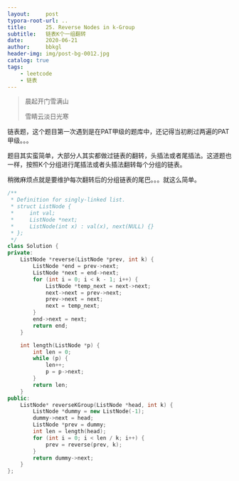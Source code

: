 ```yaml
---
layout:     post
typora-root-url: ..
title:      25. Reverse Nodes in k-Group
subtitle:   链表K个一组翻转
date:       2020-06-21
author:     bbkgl
header-img: img/post-bg-0012.jpg
catalog: true
tags:
    - leetcode
    - 链表
---
```


> 晨起开门雪满山
>
> 雪睛云淡日光寒

链表题，这个题目第一次遇到是在PAT甲级的题库中，还记得当初刷过两遍的PAT甲级。。。

题目其实蛮简单，大部分人其实都做过链表的翻转，头插法或者尾插法。这道题也一样，按照K个分组进行尾插法或者头插法翻转每个分组的链表。

稍微麻烦点就是要维护每次翻转后的分组链表的尾巴。。。就这么简单。

```cpp
/**
 * Definition for singly-linked list.
 * struct ListNode {
 *     int val;
 *     ListNode *next;
 *     ListNode(int x) : val(x), next(NULL) {}
 * };
 */
class Solution {
private:
    ListNode *reverse(ListNode *prev, int k) {
        ListNode *end = prev->next;
        ListNode *next = end->next;
        for (int i = 0; i < k - 1; i++) {
            ListNode *temp_next = next->next;
            next->next = prev->next;
            prev->next = next;
            next = temp_next;
        }
        end->next = next;
        return end;
    }

    int length(ListNode *p) {
        int len = 0;
        while (p) {
            len++;
            p = p->next;
        }
        return len;
    }
public:
    ListNode* reverseKGroup(ListNode *head, int k) {
        ListNode *dummy = new ListNode(-1);
        dummy->next = head;
        ListNode *prev = dummy;
        int len = length(head);
        for (int i = 0; i < len / k; i++) {
            prev = reverse(prev, k);
        }
        return dummy->next;
    }
};
```


